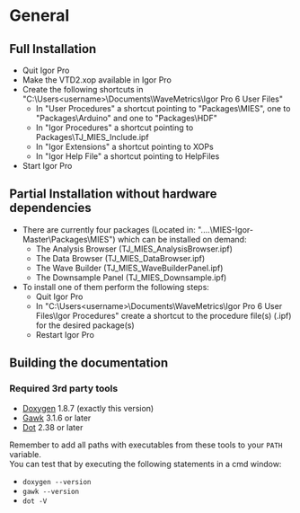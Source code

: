 # General

## Full Installation

* Quit Igor Pro
* Make the VTD2.xop available in Igor Pro
* Create the following shortcuts in "C:\Users\<username>\Documents\WaveMetrics\Igor Pro 6 User Files"
	* In "User Procedures" a shortcut pointing to "Packages\MIES", one to "Packages\Arduino" and one to "Packages\HDF"
	* In "Igor Procedures" a shortcut pointing to Packages\TJ_MIES_Include.ipf
	* In "Igor Extensions" a shortcut pointing to XOPs
	* In "Igor Help File"  a shortcut pointing to HelpFiles
* Start Igor Pro

## Partial Installation without hardware dependencies
* There are currently four packages (Located in: "....\MIES-Igor-Master\Packages\MIES") which can be installed on demand:
	* The Analysis Browser (TJ_MIES_AnalysisBrowser.ipf)
	* The Data Browser (TJ_MIES_DataBrowser.ipf)
	* The Wave Builder (TJ_MIES_WaveBuilderPanel.ipf)
	* The Downsample Panel (TJ_MIES_Downsample.ipf)
* To install one of them perform the following steps:
	* Quit Igor Pro
	* In "C:\Users\<username>\Documents\WaveMetrics\Igor Pro 6 User Files\Igor Procedures" create a shortcut to the procedure file(s) (.ipf) for the desired package(s) 
	* Restart Igor Pro

## Building the documentation

### Required 3rd party tools
* [Doxygen](http://doxygen.org) 1.8.7 (exactly this version)
* [Gawk](http://gnuwin32.sourceforge.net/packages/gawk.htm) 3.1.6 or later
* [Dot](http://www.graphviz.org) 2.38 or later

Remember to add all paths with executables from these tools to your `PATH` variable.<br>
You can test that by executing the following statements in a cmd window:

* `doxygen --version`
* `gawk --version`
* `dot -V`
